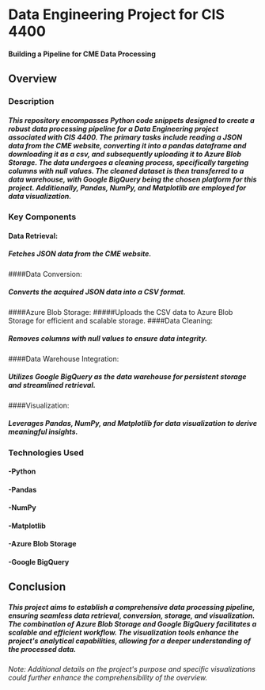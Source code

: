 
# Data Engineering Project for CIS 4400
#### Building a Pipeline for CME Data Processing

## Overview
### Description

##### This repository encompasses Python code snippets designed to create a robust data processing pipeline for a Data Engineering project associated with CIS 4400. The primary tasks include reading a JSON data from the CME website, converting it into a pandas dataframe and downloading it as a csv, and subsequently uploading it to Azure Blob Storage. The data undergoes a cleaning process, specifically targeting columns with null values. The cleaned dataset is then transferred to a data warehouse, with Google BigQuery being the chosen platform for this project. Additionally, Pandas, NumPy, and Matplotlib are employed for data visualization.

### Key Components
#### Data Retrieval:
##### Fetches JSON data from the CME website.
####Data Conversion:
##### Converts the acquired JSON data into a CSV format.
####Azure Blob Storage:
#####Uploads the CSV data to Azure Blob Storage for efficient and scalable storage.
####Data Cleaning:
##### Removes columns with null values to ensure data integrity.
####Data Warehouse Integration:
##### Utilizes Google BigQuery as the data warehouse for persistent storage and streamlined retrieval.
####Visualization:
##### Leverages Pandas, NumPy, and Matplotlib for data visualization to derive meaningful insights.
### Technologies Used
#### -Python
#### -Pandas
#### -NumPy
#### -Matplotlib
#### -Azure Blob Storage
#### -Google BigQuery


## Conclusion
##### This project aims to establish a comprehensive data processing pipeline, ensuring seamless data retrieval, conversion, storage, and visualization. The combination of Azure Blob Storage and Google BigQuery facilitates a scalable and efficient workflow. The visualization tools enhance the project's analytical capabilities, allowing for a deeper understanding of the processed data.

###### Note: Additional details on the project's purpose and specific visualizations could further enhance the comprehensibility of the overview.

